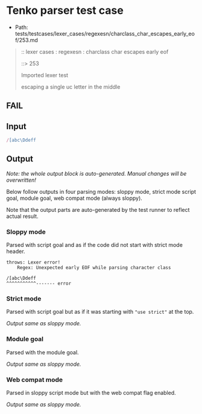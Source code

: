 # Tenko parser test case

- Path: tests/testcases/lexer_cases/regexesn/charclass_char_escapes_early_eof/253.md

> :: lexer cases : regexesn : charclass char escapes early eof
>
> ::> 253
>
> Imported lexer test
>
> escaping a single uc letter in the middle

## FAIL

## Input

`````js
/[abc\Ddeff
`````

## Output

_Note: the whole output block is auto-generated. Manual changes will be overwritten!_

Below follow outputs in four parsing modes: sloppy mode, strict mode script goal, module goal, web compat mode (always sloppy).

Note that the output parts are auto-generated by the test runner to reflect actual result.

### Sloppy mode

Parsed with script goal and as if the code did not start with strict mode header.

`````
throws: Lexer error!
    Regex: Unexpected early EOF while parsing character class

/[abc\Ddeff
^^^^^^^^^^^------- error
`````

### Strict mode

Parsed with script goal but as if it was starting with `"use strict"` at the top.

_Output same as sloppy mode._

### Module goal

Parsed with the module goal.

_Output same as sloppy mode._

### Web compat mode

Parsed in sloppy script mode but with the web compat flag enabled.

_Output same as sloppy mode._
